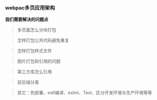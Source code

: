 ### webpac多页应用架构



**我们需要解决的问题点**

> 多页面怎么分块打包

> 怎样打包公共代码避免重复

> 怎样打包样式文件

> 图片打包和引用的问题

> 第三方库怎么引用

> 前后端分离

> 其它：热部署、es6编译、eslint、Test、区分开发环境与生产环境等等

